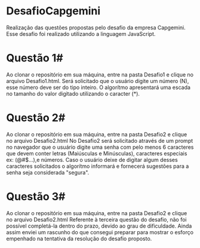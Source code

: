 # DesafioCapgemini
Realização das questões propostas pelo desafio da empresa Capgemini.
Esse desafio foi realizado utilizando a linguagem JavaScript.

# Questão 1#
Ao clonar o repositório em sua máquina, entre na pasta Desafio1 e clique no arquivo Desafio1.html.
Será solicitado que o usuário digite um número (N), esse número deve ser do tipo inteiro.
O algorítmo apresentará uma escada no tamanho do valor digitado utilizando o caracter (*).

# Questão 2#
Ao clonar o repositório em sua máquina, entre na pasta Desafio2 e clique no arquivo Desafio2.html
No Desafio2 será solicitado através de um prompt no navegador que o usuário digite uma senha com 
pelo menos 6 caracteres que devem conter letras (Maiúsculas e Minúsculas), caracteres especiais 
ex: (@#$...),e números. Caso o usuário deixe de digitar algum desses caracteres solicitados o algorítmo
informará e fornecerá sugestões para a senha seja considerada "segura".

# Questão 3#
Ao clonar o repositório em sua máquina, entre na pasta Desafio2 e clique no arquivo Desafio2.html
Referente à terceira questão do desafio, não foi possível completá-la dentro do prazo, devido ao grau de dificuldade. Ainda assim enviei um rascunho do que consegui preparar para mostrar o esforço empenhado na tentativa da resolução do desafio proposto.
